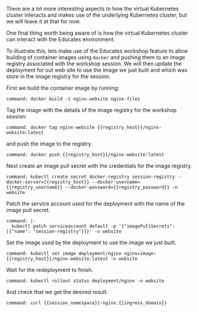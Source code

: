 There are a lot more interesting aspects to how the virtual Kubernetes
cluster interacts and makes use of the underlying Kubernetes cluster, but
we will leave it at that for now.

One final thing worth being aware of is how the virtual Kubernetes cluster can
interact with the Educates environment.

To illustrate this, lets make use of the Educates workshop feature to allow
building of container images using ``docker`` and pushing them to an image
registry associated with the workshop session. We will then update the
deployment for out web site to use the image we just built and which was
store in the image registry for the session.

First we build the container image by running:

```terminal:execute
command: docker build -t nginx-website nginx-files
```

Tag the image with the details of the image registry for the workshop
session:

```terminal:execute
command: docker tag nginx-website {{registry_host}}/nginx-website:latest
```

and push the image to the registry.

```terminal:execute
command: docker push {{registry_host}}/nginx-website:latest
```

Next create an image pull secret with the credentials for the image registry.

```terminal:execute
command: kubectl create secret docker-registry session-registry --docker-server={{registry_host}} --docker-username={{registry_username}} --docker-password={{registry_password}} -n website
```

Patch the service account used for the deployment with the name of the image pull secret.

```terminal:execute
command: |-
  kubectl patch serviceaccount default -p '{"imagePullSecrets": [{"name": "session-registry"}]}' -n website
```

Set the image used by the deployment to use the image we just built.

```terminal:execute
command: kubectl set image deployment/nginx nginx=image:{{registry_host}}/nginx-website:latest -n website
```

Wait for the redeployment to finish.

```terminal:execute
command: kubectl rollout status deployment/nginx -n website
```

And check that we get the desired result.

```terminal:execute
command: curl {{session_namespace}}-nginx.{{ingress_domain}}
```
